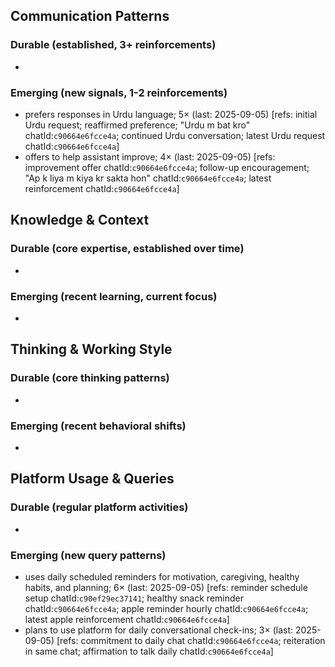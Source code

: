 ## Communication Patterns
### Durable (established, 3+ reinforcements)
-

### Emerging (new signals, 1-2 reinforcements)
- prefers responses in Urdu language; 5× (last: 2025-09-05) [refs: initial Urdu request; reaffirmed preference; "Urdu m bat kro" chatId:`c90664e6fcce4a`; continued Urdu conversation; latest Urdu request chatId:`c90664e6fcce4a`]
- offers to help assistant improve; 4× (last: 2025-09-05) [refs: improvement offer chatId:`c90664e6fcce4a`; follow-up encouragement; "Ap k liya m kiya kr sakta hon" chatId:`c90664e6fcce4a`; latest reinforcement chatId:`c90664e6fcce4a`]

## Knowledge & Context
### Durable (core expertise, established over time)
-

### Emerging (recent learning, current focus)
-

## Thinking & Working Style
### Durable (core thinking patterns)
-

### Emerging (recent behavioral shifts)
-

## Platform Usage & Queries
### Durable (regular platform activities)
-

### Emerging (new query patterns)
- uses daily scheduled reminders for motivation, caregiving, healthy habits, and planning; 6× (last: 2025-09-05) [refs: reminder schedule setup chatId:`c90ef29ec37141`; healthy snack reminder chatId:`c90664e6fcce4a`; apple reminder hourly chatId:`c90664e6fcce4a`; latest apple reinforcement chatId:`c90664e6fcce4a`]
- plans to use platform for daily conversational check-ins; 3× (last: 2025-09-05) [refs: commitment to daily chat chatId:`c90664e6fcce4a`; reiteration in same chat; affirmation to talk daily chatId:`c90664e6fcce4a`]